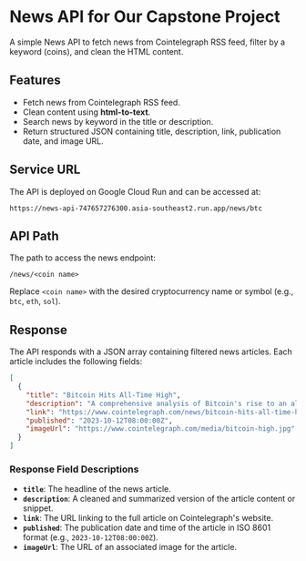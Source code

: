 # News API for Our Capstone Project

A simple News API to fetch news from Cointelegraph RSS feed, filter by a keyword (coins), and clean the HTML content.

## Features

- Fetch news from Cointelegraph RSS feed.
- Clean content using **html-to-text**.
- Search news by keyword in the title or description.
- Return structured JSON containing title, description, link, publication date, and image URL.

## Service URL

The API is deployed on Google Cloud Run and can be accessed at:

```
https://news-api-747657276300.asia-southeast2.run.app/news/btc
```

## API Path

The path to access the news endpoint:

```
/news/<coin name>
```

Replace `<coin name>` with the desired cryptocurrency name or symbol (e.g., `btc`, `eth`, `sol`).

## Response

The API responds with a JSON array containing filtered news articles. Each article includes the following fields:

```json
[
  {
    "title": "Bitcoin Hits All-Time High",
    "description": "A comprehensive analysis of Bitcoin's rise to an all-time high, including market trends and expert opinions.",
    "link": "https://www.cointelegraph.com/news/bitcoin-hits-all-time-high",
    "published": "2023-10-12T08:00:00Z",
    "imageUrl": "https://www.cointelegraph.com/media/bitcoin-high.jpg"
  }
]
```

  ### Response Field Descriptions

- **`title`**: The headline of the news article.
- **`description`**: A cleaned and summarized version of the article content or snippet.
- **`link`**: The URL linking to the full article on Cointelegraph's website.
- **`published`**: The publication date and time of the article in ISO 8601 format (e.g., `2023-10-12T08:00:00Z`).
- **`imageUrl`**: The URL of an associated image for the article.

